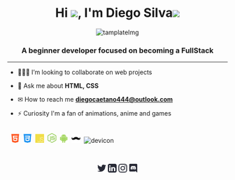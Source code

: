 <!-- APRESENTAÇÃO -->
<h1 align="center">Hi <img src="https://raw.githubusercontent.com/MartinHeinz/MartinHeinz/master/wave.gif" width="30px">, I'm Diego Silva<img src='https://user-images.githubusercontent.com/5713670/87202985-820dcb80-c2b6-11ea-9f56-7ec461c497c3.gif' width="50"></h1>

<p align="center" heigtt="700">
    <img src="https://media3.giphy.com/media/26tOVxw5cTv22Z2rS/giphy.gif?cid=ecf05e47c0athf1jxjngtmzs54o6zbp6ffcklyn39e17emmh&rid=giphy.gif&ct=g" width="800" alt="tamplateImg"/>
</p>

<h3 align="center">A beginner developer focused on becoming a FullStack</h3>

<!-- SOBRE MIM -->

---


- 👨🏻‍💻 I’m looking to collaborate on web projects

- 💬 Ask me about **HTML, CSS**

- ✉ How to reach me **diegocaetano444@outlook.com**

- ⚡ Curiosity I'm a fan of animations, anime and games

<!-- TECNOLOGIAS -->
<p align="left"><br>&nbsp;
    <img src=".github/tecSvg/html5.svg" alt="html5" width="20"/>&nbsp;
    <img src=".github/tecSvg/css3.svg" alt="css3" width="20"/>&nbsp;
    <img src=".github/tecSvg/javascript.svg" alt="javascript"width="20"/>&nbsp;
    <img src=".github/tecSvg/node.svg" alt="node" width="20"/>&nbsp;
    <img src=".github/tecSvg/android.svg" alt="android" width="20"/>&nbsp;
    <img src=".github/tecSvg/handlebars.svg" alt="handlebars" width="20"/>&nbsp;
    <img src="https://icongr.am/devicon/devicon-plain.svg?size=16&color=currentColor" alt="devicon" width="20"/>&nbsp;
    <!-- https://devicon.dev/ -->
</p>
<br>

<!-- REDES SOCIAIS -->
<p align="center">
    <a href="https://twitter.com/DiegoSi06829718" target="blank"><img align="center" src=".github/twitter.svg" alt="NyctibiusVII/Twitter" height="20" width="20" /></a>
    <a href="https://www.linkedin.com/in/diego-c-silva-487b171a5/" target="blank"><img align="center" src=".github/linkedin.svg" alt="NyctibiusVII/Linkedin" height="20" width="20" /></a>
    <a href="https://www.instagram.com/DcDevs/" target="blank"><img align="center" src=".github/instagram.svg" alt="NyctibiusVII/Instagram" height="20" width="20" /></a>
    <a href="https://discord.gg/!D❦C•Devs" target="blank"><img align="center" src=".github/discord.svg" alt="NyctibiusVII/Discord" height="20" width="20" /></a>
</p>

<!--
**NyctibiusVII/NyctibiusVII** is a ✨ _special_ ✨ repository because its `README.md` (this file) appears on your GitHub profile.
-->


